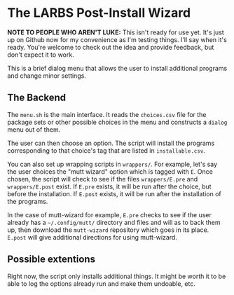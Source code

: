 # The LARBS Post-Install Wizard

**NOTE TO PEOPLE WHO AREN'T LUKE:** This isn't ready for use yet. It's just up
on Github now for my convenience as I'm testing things. I'll say when it's
ready. You're welcome to check out the idea and provide feedback, but don't
expect it to work.

This is a brief dialog menu that allows the user to install additional programs
and change minor settings.

## The Backend

The `menu.sh` is the main interface. It reads the `choices.csv` file for the
package sets or other possible choices in the menu and constructs a `dialog`
menu out of them.

The user can then choose an option. The script will install the programs
corresponding to that choice's tag that are listed in `installable.csv`.

You can also set up wrapping scripts in `wrappers/`. For example, let's say the
user choices the "mutt wizard" option which is tagged with `E`. Once chosen,
the script will check to see if the files `wrappers/E.pre` and
`wrappers/E.post` exist. If `E.pre` exists, it will be run after the choice,
but before the installation. If `E.post` exists, it will be run after the
installation of the programs.

In the case of mutt-wizard for example, `E.pre` checks to see if the user
already has a `~/.config/mutt/` directory and files and will as to back them
up, then download the `mutt-wizard` repository which goes in its place.
`E.post` will give additional directions for using mutt-wizard.

## Possible extentions

Right now, the script only installs additional things. It might be worth it to
be able to log the options already run and make them undoable, etc.
